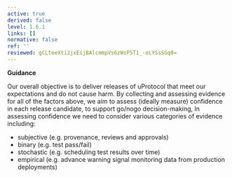 ```yaml
---
active: true
derived: false
level: 1.6.1
links: []
normative: false
ref: ''
reviewed: gCLteeXti2jxEijBAlcmmpVs6zWsPST1_-oLYSsSGq0=
---
```


**Guidance**

Our overall objective is to deliver releases of uProtocol that meet our
expectations and do not cause harm. By collecting and assessing evidence for
all of the factors above, we aim to assess (ideally measure) confidence in
each release candidate, to support go/nogo decision-making, In assessing
confidence we need to consider various categories of evidence including:

- subjective (e.g. provenance, reviews and approvals)
- binary (e.g. test pass/fail)
- stochastic (e.g. scheduling test results over time)
- empirical (e.g. advance warning signal monitoring data from production deployments)
